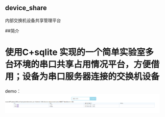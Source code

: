 ## device_share
内部交换机设备共享管理平台

##简介
# 使用C+sqlite 实现的一个简单实验室多台环境的串口共享占用情况平台，方便借用；设备为串口服务器连接的交换机设备
demo：
![image](https://github.com/kikilizhm/device_share/raw/master/20200419001612.png)
